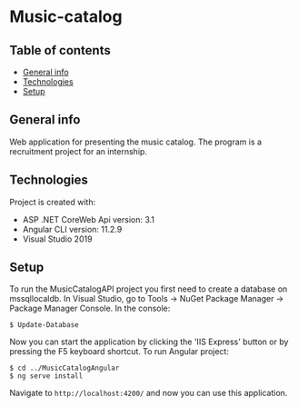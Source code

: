 # Music-catalog

## Table of contents
* [General info](#general-info)
* [Technologies](#technologies)
* [Setup](#setup)

## General info
Web application for presenting the music catalog. The program is a recruitment project for an internship.
	
## Technologies
Project is created with:
* ASP .NET CoreWeb Api version: 3.1
* Angular CLI version: 11.2.9
* Visual Studio 2019
	
## Setup
To run the MusicCatalogAPI project you first need to create a database on mssqllocaldb. 
In Visual Studio, go to Tools -> NuGet Package Manager -> Package Manager Console. 
In the console: 
```
$ Update-Database 
```
Now you can start the application by clicking the 'IIS Express' button or by pressing the F5 keyboard shortcut.
To run Angular project:
```
$ cd ../MusicCatalogAngular
$ ng serve install
```
Navigate to `http://localhost:4200/` and now you can use this application.
